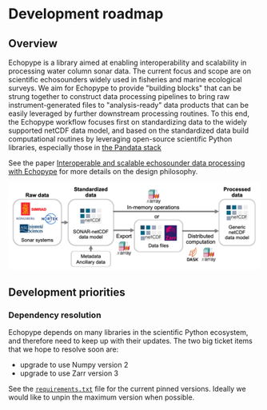# Development roadmap


## Overview
Echopype is a library aimed at enabling interoperability and scalability in processing water column sonar data.
The current focus and scope are on scientific echosounders widely used in fisheries and marine ecological surveys. 
We aim for Echopype to provide "building blocks" that can be strung together to construct data processing pipelines to bring raw instrument-generated files to "analysis-ready" data products that can be easily leveraged by further downstream processing routines.
To this end, the Echopype workflow focuses first on standardizing data to the widely supported netCDF data model, and based on the standardized data build computational routines by leveraging open-source scientific Python libraries, especially those in [the Pandata stack](https://github.com/panstacks/pandata?tab=readme-ov-file)

See the paper [Interoperable and scalable echosounder data processing with Echopype](https://doi.org/10.1093/icesjms/fsae133) for more details on the design philosophy.

![workflow](./images/workflow_v2.png)


## Development priorities

### Dependency resolution
Echopype depends on many libraries in the scientific Python ecosystem, and therefore need to keep up with their updates. The two big ticket items that we hope to resolve soon are:
- upgrade to use Numpy version 2
- upgrade to use Zarr version 3

See the [`requirements.txt`](https://github.com/OSOceanAcoustics/echopype/blob/main/requirements.txt) file for the current pinned versions. Ideally we would like to unpin the maximum version when possible.
